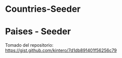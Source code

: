 # Countries-Seeder
# Paises - Seeder
Tomado del repositorio: 
<a href="https://gist.github.com/kintero/7d1db891401f56256c79" target="_blank">https://gist.github.com/kintero/7d1db891401f56256c79</a>
